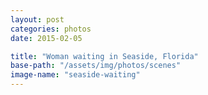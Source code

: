 ```yaml
---
layout: post
categories: photos
date: 2015-02-05

title: "Woman waiting in Seaside, Florida"
base-path: "/assets/img/photos/scenes"
image-name: "seaside-waiting"
---
```

